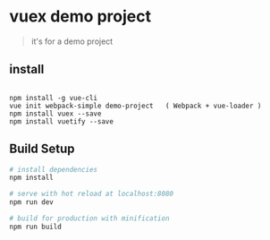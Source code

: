 # vuex demo project
> it's for a demo project

## install
````

npm install -g vue-cli
vue init webpack-simple demo-project   ( Webpack + vue-loader )
npm install vuex --save
npm install vuetify --save
````
## Build Setup

``` bash
# install dependencies
npm install

# serve with hot reload at localhost:8080
npm run dev

# build for production with minification
npm run build
```




